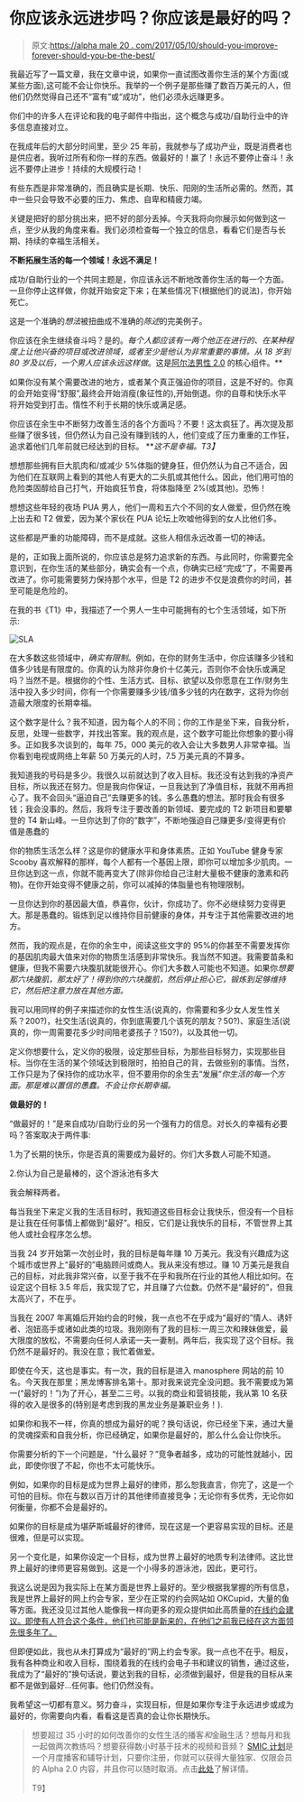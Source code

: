 # 你应该永远进步吗？你应该是最好的吗？

> 原文:[https://alpha male 20 . com/2017/05/10/should-you-improve-forever-should-you-be-the-best/](https://alphamale20.com/2017/05/10/should-you-improve-forever-should-you-be-the-best/)

我最近写了一篇文章，我在文章中说，如果你一直试图改善你生活的某个方面(或某些方面),这可能不会让你快乐。我举的一个例子是那些赚了数百万美元的人，但他们仍然觉得自己还不“富有”或“成功”，他们必须永远赚更多。

你们中的许多人在评论和我的电子邮件中指出，这个概念与成功/自助行业中的许多信息直接对立。

在我成年后的大部分时间里，至少 25 年前，我就参与了成功产业，既是消费者也是供应者。我听过所有和你一样的东西。做最好的！赢了！永远不要停止奋斗！永远不要停止进步！持续的大规模行动！

有些东西是非常准确的，而且确实是长期、快乐、阳刚的生活所必需的。然而，其中一些只会导致不必要的压力、焦虑、自卑和精疲力竭。

关键是把好的部分挑出来，把不好的部分丢掉。今天我将向你展示如何做到这一点，至少从我的角度来看。我们必须检查每一个独立的信息，看看它们是否与长期、持续的幸福生活相关。

**不断拓展生活的每一个领域！永远不满足！**

成功/自助行业的一个共同主题是，你应该永远不断地改善你生活的每一个方面。一旦你停止这样做，你就开始安定下来；在某些情况下(根据他们的说法)，你开始死亡。

这是一个准确的*想法*被扭曲成不准确的*陈述*的完美例子。

你应该在余生继续奋斗吗？是的。*每个人都应该有一两个他正在进行的、在某种程度上让他兴奋的项目或改进领域，或者至少是他认为非常重要的事情。从 18 岁到 80 岁及以后，一个男人应该永远这样做*。这是[阿尔法男性 2.0](http://www.alphamalebook.com/) 的核心组件。**

如果你没有某个需要改进的地方，或者某个真正强迫你的项目，这是不好的。你真的会开始变得“舒服”,最终会开始消瘦(象征性的),开始倒退。你的自尊和快乐水平将开始受到打击。惰性不利于长期的快乐或满足感。

你应该在余生中不断努力改善生活的各个方面吗？不要！这太疯狂了。再次提及那些赚了很多钱，但仍然认为自己没有赚到钱的人，他们变成了压力重重的工作狂，追求着他们几年前就已经达到的目标。 ***这不是幸福。*T3】**

想想那些拥有巨大肌肉和/或减少 5%体脂的健身狂，但仍然认为自己不适合，因为他们在互联网上看到的其他人有更大的二头肌或其他什么。因此，他们用可怕的危险类固醇给自己打气，开始疯狂节食，将体脂降至 2%(或其他)。恐怖！

想想这些年轻的夜场 PUA 男人，他们一周和五六个不同的女人做爱，但仍然在晚上出去和 T2 做爱，因为某个家伙在 PUA 论坛上吹嘘他得到的女人比他们多。

这些都是严重的功能障碍，而不是成就。这些人相信永远改善一切的神话。

是的，正如我上面所说的，你应该总是努力追求新的东西。与此同时，你需要完全意识到，在你生活的某些部分，确实会有一个点，你确实已经“完成”了，不需要再改进了。你可能需要努力保持那个水平，但是 T2 的进步不仅是浪费你的时间，甚至可能是危险的。

在我的书《T1》中，我描述了一个男人一生中可能拥有的七个生活领域，如下所示:

![SLA](../Images/8ce2fad3367e8fafc1242aa95d01df3e.png)

在大多数这些领域中，*确实有限制*。例如，在你的财务生活中，你应该赚多少钱和值多少钱是有限度的。你真的认为除非你身价十亿美元，否则你不会快乐或满足吗？当然不是。根据你的个性、生活方式、目标、欲望以及你愿意在工作/财务生活中投入多少时间，你有一个你需要赚多少钱/值多少钱的内在数字，这将为你创造最大限度的长期幸福。

这个数字是什么？我不知道，因为每个人的不同；你的工作是坐下来，自我分析，反思，处理一些数字，并找出答案。我的观点是，这个数字可能比你想象的要小得多。正如我多次谈到的，每年 75，000 美元的收入会让大多数男人非常幸福。当你看到电视或网络上年薪 50 万美元的人时，7.5 万美元真的不算多。

我知道我的号码是多少。我很久以前就达到了收入目标。我还没有达到我的净资产目标，所以我还在努力。但是我向你保证，一旦我达到了净值目标，我就不用再担心了。我不会回头“逼迫自己”去赚更多的钱。多么愚蠢的想法。那时我会有很多钱；我会没事的。然后，我将专注于要改善的新领域、要完成的 T2 新项目和要攀登的 T4 新山峰。一旦你达到了你的“数字”，不断地强迫自己赚更多/变得更有价值是愚蠢的

你的物质生活怎么样？这是你的健康水平和身体素质。正如 YouTube 健身专家 Scooby 喜欢解释的那样，每个人都有一个基因上限，即你可以增加多少肌肉。一旦你达到这一点，你就不能再变大了(除非你给自己注射大量极不健康的激素和药物)。在你开始变得不健康之前，你可以减掉的体脂量也有物理限制。

一旦你达到你的基因最大值，恭喜你，伙计，你成功了。你不必继续努力变得更大。那是愚蠢的。锻炼到足以维持你目前健康的身体，并专注于其他需要改进的地方。

然而，我的观点是，在你的余生中，阅读这些文字的 95%的你甚至不需要发挥你的基因肌肉最大值来对你的物质生活感到非常快乐。我当然不知道。我需要苗条和健康，但我不需要六块腹肌就能很开心。你们大多数人可能也不知道。如果你*想要那六块腹肌，那太好了！得到你的六块腹肌，然后停止担心它，锻炼到足够维持它，然后把注意力放在其他方面。*

我可以用同样的例子来描述你的女性生活(说真的，你需要和多少女人发生性关系？200?)，社交生活(说真的，你到底需要几个该死的朋友？50?)、家庭生活(说真的，你一周需要花多少时间陪老婆孩子？150?)，以及其他一切。

定义你想要什么，定义你的极限，设定那些目标，为那些目标努力，实现那些目标。当你在生活的某个领域达到极限时，拍拍自己的背，去做些别的事情。当然，工作只是为了保持你的成功水平，但不要用你的余生去“发展”*你生活的每一个方面。那是难以置信的愚蠢。不会让你长期幸福。*

**做最好的！**

“做最好的！”是来自成功/自助行业的另一个强有力的信息。对长久的幸福有必要吗？答案取决于两件事:

1.为了长期的快乐，你是否真的需要成为最好的。你们大多数人可能不知道。

2.你认为自己是最棒的，这个游泳池有多大

我会解释两者。

每当我坐下来定义我的生活目标时，我知道这些目标会让我快乐，但没有一个目标是让我在任何事情上都做到“最好”。相反，它们是让我快乐的目标，不管世界上其他人或社会程序怎么想。

当我 24 岁开始第一次创业时，我的目标是每年赚 10 万美元。我没有兴趣成为这个城市或世界上“最好的”电脑顾问或商人。我从来没有想过。赚 10 万美元是我自己的目标，对此我非常兴奋，以至于我不在乎和我所在行业的其他人相比如何。在设定这个目标 3.5 年后，我实现了它，并且赚了六位数。仍然不是“最好的”，但我太高兴了，不在乎。

当我在 2007 年离婚后开始约会的时候，我一点也不在乎成为“最好的”情人、诱奸者、泡妞高手或诸如此类的垃圾。我刚刚有了我的目标:一周三次和辣妹做爱，最大限度的放松，不需要向任何人承诺一夫一妻制。两年后，我实现了这个目标。我仍然不是最好的。我没在意；我忙着做爱。

即使在今天，这也是事实。有一次，我的目标是进入 manosphere 网站的前 10 名。今天我在那里；黑龙博客排名第十。那对我来说完全没问题。我不需要成为第一(“最好的！”)为了开心，甚至二三号。以我的商业和营销技能，我从第 10 名获得的收入是很多的(特别是考虑到我的黑龙业务是兼职业务！).

如果你和我不一样，你真的想成为最好的呢？换句话说，你已经坐下来，通过大量的灵魂探索和自我分析，你已经确定，如果你是最好的，那么什么会让你快乐。

你需要分析的下一个问题是，“什么最好？”竞争者越多，成功的可能性就越小，因此，即使你很了不起，你也不太可能快乐。

例如，如果你的目标是成为世界上最好的律师，那么恕我直言，你完了，这是一个可怕的目标。你在与数以百万计的其他律师直接竞争；无论你有多优秀，无论你如何衡量，你都不会是最好的。

如果你的目标是成为堪萨斯城最好的律师，现在这是一个更容易实现的目标。还是很难，但是可以实现。

另一个变化是，如果你设定一个目标，成为世界上最好的地质专利法律师。这比世界上最好的律师更容易做到。这是一个小得多的游泳池，因此，更可行。

我这么说是因为我实际上在某方面是世界上最好的。至少根据我掌握的所有信息，我是世界上最好的网上约会专家，至少在正常的约会网站如 OKCupid，大量的鱼等方面。我还没见过其他人能像我一样向更多的观众提供如此高质量的[在线约会建议。即使有人符合这个条件，他们也可能是新来的，在他们之前我已经在这方面领先很多年了。](http://www.onlinedatingsuccessnow.com/)

但即便如此，我也从未打算成为“最好的”网上约会专家。我一点也不在乎。相反，我有各种商业和收入目标，围绕着我的在线约会电子书和建议的销售，通过这些，我成为了“最好的”换句话说，要达到我的目标，必须做到最好，但是我的目标从来都不是做到最好...任何事。他们仍然没有。

我希望这一切都有意义。努力奋斗，实现目标，但是如果你专注于永远进步或成为最好的，你需要向内看，看看这是否真的会让你长期快乐。

> 想要超过 35 小时的如何改善你的女性生活的播客*和*金融生活？想每月和我一起做两次教练吗？想要获得数小时基于技术的视频和音频？ [SMIC 计划](https://alphamale20.kartra.com/page/vIL17)是一个月度播客和辅导计划，只要你注册，你就可以获得大量独家、仅限会员的 Alpha 2.0 内容，并且你可以随时取消。点击[此处](https://alphamale20.kartra.com/page/vIL17)了解详情。
> 
> T9】